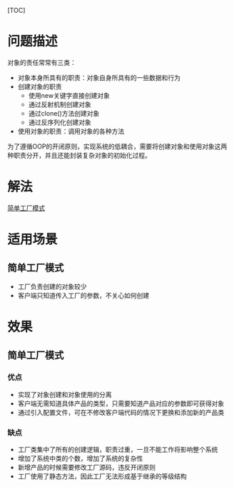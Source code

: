 [TOC]

# 问题描述

对象的责任常常有三类：
- 对象本身所具有的职责：对象自身所具有的一些数据和行为
- 创建对象的职责
    - 使用new关键字直接创建对象
    - 通过反射机制创建对象
    - 通过clone()方法创建对象
    - 通过反序列化创建对象
- 使用对象的职责：调用对象的各种方法

为了遵循OOP的开闭原则，实现系统的低耦合，需要将创建对象和使用对象这两种职责分开，并且还能封装复杂对象的初始化过程。  

# 解法

[简单工厂模式](./简单工厂模式.md)  

# 适用场景

## 简单工厂模式

- 工厂负责创建的对象较少
- 客户端只知道传入工厂的参数，不关心如何创建

# 效果

## 简单工厂模式

### 优点

- 实现了对象创建和对象使用的分离
- 客户端无需知道具体产品的类型，只需要知道产品对应的参数即可获得对象
- 通过引入配置文件，可在不修改客户端代码的情况下更换和添加新的产品类

### 缺点

- 工厂类集中了所有的创建逻辑，职责过重，一旦不能工作将影响整个系统
- 增加了系统中类的个数，增加了系统的复杂性
- 新增产品的时候需要修改工厂源码，违反开闭原则
- 工厂使用了静态方法，因此工厂无法形成基于继承的等级结构

